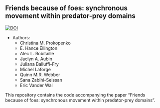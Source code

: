 
## Friends because of foes: synchronous movement within predator-prey domains

[![DOI](https://zenodo.org/badge/757536188.svg)](https://zenodo.org/doi/10.5281/zenodo.10659026)

- Authors:
  - Christina M. Prokopenko
  - E. Hance Ellington
  - Alec L. Robitaille
  - Jaclyn A. Aubin
  - Juliana Balluffi-Fry
  - Michel Laforge
  - Quinn M.R. Webber
  - Sana Zabihi-Seissan
  - Eric Vander Wal

This repository contains the code accompanying the paper “Friends
because of foes: synchronous movement within predator-prey domains”.
